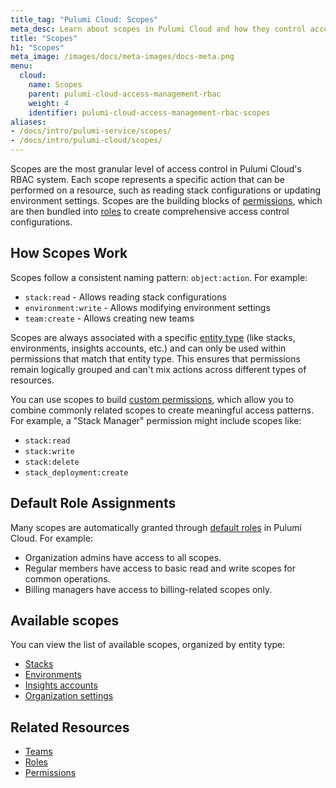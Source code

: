```yaml
---
title_tag: "Pulumi Cloud: Scopes"
meta_desc: Learn about scopes in Pulumi Cloud and how they control access to resources
title: "Scopes"
h1: "Scopes"
meta_image: /images/docs/meta-images/docs-meta.png
menu:
  cloud:
    name: Scopes
    parent: pulumi-cloud-access-management-rbac
    weight: 4
    identifier: pulumi-cloud-access-management-rbac-scopes
aliases:
- /docs/intro/pulumi-service/scopes/
- /docs/intro/pulumi-cloud/scopes/
---
```


Scopes are the most granular level of access control in Pulumi Cloud's RBAC system. Each scope represents a specific action that can be performed on a resource, such as reading stack configurations or updating environment settings. Scopes are the building blocks of [permissions](../permissions), which are then bundled into [roles](../roles) to create comprehensive access control configurations.

## How Scopes Work

Scopes follow a consistent naming pattern: `object:action`. For example:

- `stack:read` - Allows reading stack configurations
- `environment:write` - Allows modifying environment settings
- `team:create` - Allows creating new teams

Scopes are always associated with a specific [entity type](../permissions#entity-types) (like stacks, environments, insights accounts, etc.) and can only be used within permissions that match that entity type. This ensures that permissions remain logically grouped and can't mix actions across different types of resources.

You can use scopes to build [custom permissions](../permissions#creating-custom-permissions), which allow you to combine commonly related scopes to create meaningful access patterns. For example, a "Stack Manager" permission might include scopes like:

- `stack:read`
- `stack:write`
- `stack:delete`
- `stack_deployment:create`

## Default Role Assignments

Many scopes are automatically granted through [default roles](../roles#default-roles) in Pulumi Cloud. For example:

- Organization admins have access to all scopes.
- Regular members have access to basic read and write scopes for common operations.
- Billing managers have access to billing-related scopes only.

## Available scopes

You can view the list of available scopes, organized by entity type:

- [Stacks](stacks)
- [Environments](environments)
- [Insights accounts](insights-accounts)
- [Organization settings](org-settings)

## Related Resources

- [Teams](/docs/pulumi-cloud/access-management/rbac/teams)
- [Roles](/docs/pulumi-cloud/access-management/rbac/roles)
- [Permissions](/docs/pulumi-cloud/access-management/rbac/permissions)
